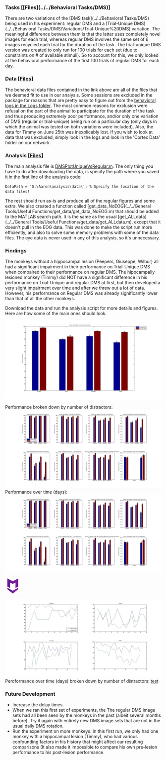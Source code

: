 ### Tasks [[Files](../../Behavioral Tasks/DMS)]
There are two variations of the [DMS task](../../Behavioral Tasks/DMS) being used in his experiment:  regular DMS and a [Trial-Unique DMS](../../Behavioral Tasks/DMS/Variations/Trial-Unique%20DMS) variation.  The meaningful difference between them is that the latter uses completely novel images for each trial, whereas regular DMS involves the same set of 6 images recycled each trial for the duration of the task.  The trial-unique DMS version was created to only run for 100 trials for each set (due to constraints on # of available stimuli).  So to account for this, we only looked at the behavioral performance of the first 100 trials of regular DMS for each day.

### Data [[Files](http://research.yerkes.emory.edu/Buffalo/Repository/Data/Trial-Unique-vs-Regular-DMS%20DATA.zip)]
The behavioral data files contained in the link above are all of the files that we deemed fit to use in our analysis.  Some sessions are excluded in the package for reasons that are pretty easy to figure out from the [behavioral logs in the Logs folder](Logs).  The most common reasons for exclusion were refusal on the part of the animal to participate for the duration of the task and thus producing extremely poor performance, and/or only one variation of DMS (regular or trial-unique) being run on a particular day (only days in which the animal was tested on both variations were included).  Also, the data for Timmy on June 25th was inexplicably lost.  If you wish to look at data that was excluded, simply look in the logs and look in the 'Cortex Data' folder on our network.  

### Analysis [[Files](Analysis)]
The main analysis file is [DMSPlotUniqueVsRegular.m](Analysis/DMSPlotUniqueVsRegular.m).  The only thing you have to do after downloading the data, is specify the path where you saved it in the first line of the analysis code:

    DataPath = 'S:\Aaron\analysis\data\'; % Specify the location of the data files!
    
The rest should run as-is and produce all of the regular figures and some extra.  We also created a function called [get_data_NoEOG](../../General Tools/Useful Functions/get_data/get_data_NoEOG.m) that should be added to the MATLAB search path.   It is the same as the usual [get_ALLdata](../../General Tools/Useful Functions/get_data/get_ALLdata.m), except that it doesn't pull in the EOG data.  This was done to make the script run more efficiently, and also to solve some memory problems with some of the data files.  The eye data is never used in any of this analysis, so it's unnecessary.

### Findings
The monkeys without a hippocampal lesion (Peepers, Giuseppe, Wilbur) all had a significant impairment in their performance on Trial-Unique DMS when compaired to their performance on regular DMS.  The hipocampally lesioned monkey (Timmy) did NOT have a significant difference in his performance on Trial-Unique and regular DMS at first, but then developed a very slight impairment over time and after we threw out a lot of data.  However, his performance on Regular DMS was already significantly lower than that of all the other monkeys.

Download the data and run the analysis script for more details and figures.  Here are how some of the main ones should look.

![Total Performance](Total.jpg)

Performance broken down by number of distractors:
![x](XNumDistractors.jpg?raw=true)
Performance over time (days):
![another test][logo]

[logo]: ./XNumDistractors.jpg "Logo Title Text 2"


![alt text](https://github.com/adam-p/markdown-here/raw/master/src/common/images/icon48.png)


![](XTime-Days.jpg)
Peroformance over time (days) broken down by number of distractors:
[test](XDistractorsXTimeDays.jpg)

### Future Development
* Increase the delay times.
* When we ran this first set of experiments, the The regular DMS image sets had all been seen by the monkeys in the past (albeit several months before).  Try it again with entirely new DMS image sets that are not in the usual daily DMS rotation.
* Run the experiment on more monkeys.  In this first run, we only had one monkey with a hippocampal lesion (Timmy), who had various confounding factors in his history that might affect our resulting comparisons (It also made it impossible to compare his own pre-lesion performance to his post-lesion performance.

